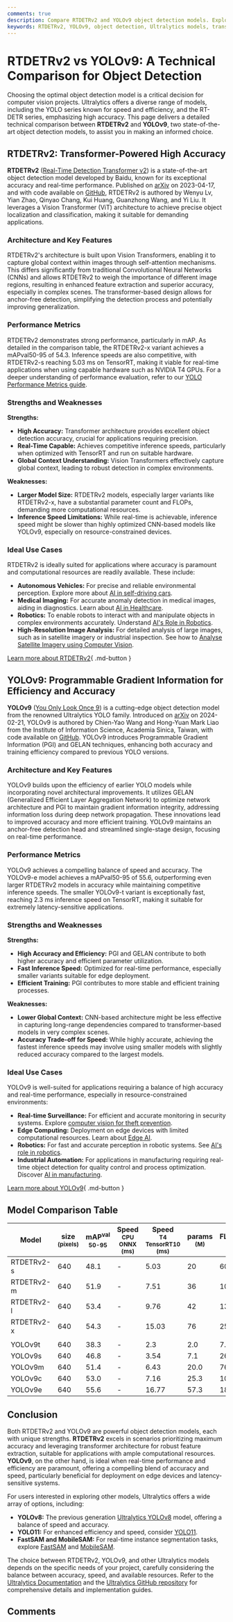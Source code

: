 ```yaml
---
comments: true
description: Compare RTDETRv2 and YOLOv9 object detection models. Explore performance, strengths, weaknesses, and ideal use cases to make an informed decision.
keywords: RTDETRv2, YOLOv9, object detection, Ultralytics models, transformer vision, YOLO series, real-time object detection, model comparison, Vision Transformers, computer vision
---
```


# RTDETRv2 vs YOLOv9: A Technical Comparison for Object Detection

Choosing the optimal object detection model is a critical decision for computer vision projects. Ultralytics offers a diverse range of models, including the YOLO series known for speed and efficiency, and the RT-DETR series, emphasizing high accuracy. This page delivers a detailed technical comparison between **RTDETRv2** and **YOLOv9**, two state-of-the-art object detection models, to assist you in making an informed choice.

<script async src="https://cdn.jsdelivr.net/npm/chart.js"></script>
<script defer src="../../javascript/benchmark.js"></script>

<canvas id="modelComparisonChart" width="1024" height="400" active-models='["RTDETRv2", "YOLOv9"]'></canvas>

## RTDETRv2: Transformer-Powered High Accuracy

**RTDETRv2** ([Real-Time Detection Transformer v2](https://docs.ultralytics.com/models/rtdetr/)) is a state-of-the-art object detection model developed by Baidu, known for its exceptional accuracy and real-time performance. Published on [arXiv](https://arxiv.org/abs/2304.08069) on 2023-04-17, and with code available on [GitHub](https://github.com/lyuwenyu/RT-DETR/tree/main/rtdetrv2_pytorch), RTDETRv2 is authored by Wenyu Lv, Yian Zhao, Qinyao Chang, Kui Huang, Guanzhong Wang, and Yi Liu. It leverages a Vision Transformer (ViT) architecture to achieve precise object localization and classification, making it suitable for demanding applications.

### Architecture and Key Features

RTDETRv2's architecture is built upon Vision Transformers, enabling it to capture global context within images through self-attention mechanisms. This differs significantly from traditional Convolutional Neural Networks (CNNs) and allows RTDETRv2 to weigh the importance of different image regions, resulting in enhanced feature extraction and superior accuracy, especially in complex scenes. The transformer-based design allows for anchor-free detection, simplifying the detection process and potentially improving generalization.

### Performance Metrics

RTDETRv2 demonstrates strong performance, particularly in mAP. As detailed in the comparison table, the RTDETRv2-x variant achieves a mAPval50-95 of 54.3. Inference speeds are also competitive, with RTDETRv2-s reaching 5.03 ms on TensorRT, making it viable for real-time applications when using capable hardware such as NVIDIA T4 GPUs. For a deeper understanding of performance evaluation, refer to our [YOLO Performance Metrics guide](https://docs.ultralytics.com/guides/yolo-performance-metrics/).

### Strengths and Weaknesses

**Strengths:**

- **High Accuracy:** Transformer architecture provides excellent object detection accuracy, crucial for applications requiring precision.
- **Real-Time Capable:** Achieves competitive inference speeds, particularly when optimized with TensorRT and run on suitable hardware.
- **Global Context Understanding:** Vision Transformers effectively capture global context, leading to robust detection in complex environments.

**Weaknesses:**

- **Larger Model Size:** RTDETRv2 models, especially larger variants like RTDETRv2-x, have a substantial parameter count and FLOPs, demanding more computational resources.
- **Inference Speed Limitations:** While real-time is achievable, inference speed might be slower than highly optimized CNN-based models like YOLOv9, especially on resource-constrained devices.

### Ideal Use Cases

RTDETRv2 is ideally suited for applications where accuracy is paramount and computational resources are readily available. These include:

- **Autonomous Vehicles:** For precise and reliable environmental perception. Explore more about [AI in self-driving cars](https://www.ultralytics.com/solutions/ai-in-self-driving).
- **Medical Imaging:** For accurate anomaly detection in medical images, aiding in diagnostics. Learn about [AI in Healthcare](https://www.ultralytics.com/solutions/ai-in-healthcare).
- **Robotics:** To enable robots to interact with and manipulate objects in complex environments accurately. Understand [AI's Role in Robotics](https://www.ultralytics.com/blog/from-algorithms-to-automation-ais-role-in-robotics).
- **High-Resolution Image Analysis:** For detailed analysis of large images, such as in satellite imagery or industrial inspection. See how to [Analyse Satellite Imagery using Computer Vision](https://www.ultralytics.com/blog/using-computer-vision-to-analyse-satellite-imagery).

[Learn more about RTDETRv2](https://docs.ultralytics.com/models/rtdetr/){ .md-button }

## YOLOv9: Programmable Gradient Information for Efficiency and Accuracy

**YOLOv9** ([You Only Look Once 9](https://docs.ultralytics.com/models/yolov9/)) is a cutting-edge object detection model from the renowned Ultralytics YOLO family. Introduced on [arXiv](https://arxiv.org/abs/2402.13616) on 2024-02-21, YOLOv9 is authored by Chien-Yao Wang and Hong-Yuan Mark Liao from the Institute of Information Science, Academia Sinica, Taiwan, with code available on [GitHub](https://github.com/WongKinYiu/yolov9). YOLOv9 introduces Programmable Gradient Information (PGI) and GELAN techniques, enhancing both accuracy and training efficiency compared to previous YOLO versions.

### Architecture and Key Features

YOLOv9 builds upon the efficiency of earlier YOLO models while incorporating novel architectural improvements. It utilizes GELAN (Generalized Efficient Layer Aggregation Network) to optimize network architecture and PGI to maintain gradient information integrity, addressing information loss during deep network propagation. These innovations lead to improved accuracy and more efficient training. YOLOv9 maintains an anchor-free detection head and streamlined single-stage design, focusing on real-time performance.

### Performance Metrics

YOLOv9 achieves a compelling balance of speed and accuracy. The YOLOv9-e model achieves a mAPval50-95 of 55.6, outperforming even larger RTDETRv2 models in accuracy while maintaining competitive inference speeds. The smaller YOLOv9-t variant is exceptionally fast, reaching 2.3 ms inference speed on TensorRT, making it suitable for extremely latency-sensitive applications.

### Strengths and Weaknesses

**Strengths:**

- **High Accuracy and Efficiency:** PGI and GELAN contribute to both higher accuracy and efficient parameter utilization.
- **Fast Inference Speed:** Optimized for real-time performance, especially smaller variants suitable for edge deployment.
- **Efficient Training:** PGI contributes to more stable and efficient training processes.

**Weaknesses:**

- **Lower Global Context:** CNN-based architecture might be less effective in capturing long-range dependencies compared to transformer-based models in very complex scenes.
- **Accuracy Trade-off for Speed:** While highly accurate, achieving the fastest inference speeds may involve using smaller models with slightly reduced accuracy compared to the largest models.

### Ideal Use Cases

YOLOv9 is well-suited for applications requiring a balance of high accuracy and real-time performance, especially in resource-constrained environments:

- **Real-time Surveillance:** For efficient and accurate monitoring in security systems. Explore [computer vision for theft prevention](https://www.ultralytics.com/blog/computer-vision-for-theft-prevention-enhancing-security).
- **Edge Computing:** Deployment on edge devices with limited computational resources. Learn about [Edge AI](https://www.ultralytics.com/glossary/edge-ai).
- **Robotics:** For fast and accurate perception in robotic systems. See [AI's role in robotics](https://www.ultralytics.com/blog/from-algorithms-to-automation-ais-role-in-robotics).
- **Industrial Automation:** For applications in manufacturing requiring real-time object detection for quality control and process optimization. Discover [AI in manufacturing](https://www.ultralytics.com/solutions/ai-in-manufacturing).

[Learn more about YOLOv9](https://docs.ultralytics.com/models/yolov9/){ .md-button }

## Model Comparison Table

| Model      | size<br><sup>(pixels) | mAP<sup>val<br>50-95 | Speed<br><sup>CPU ONNX<br>(ms) | Speed<br><sup>T4 TensorRT10<br>(ms) | params<br><sup>(M) | FLOPs<br><sup>(B) |
|------------|-----------------------|----------------------|--------------------------------|-------------------------------------|--------------------|-------------------|
| RTDETRv2-s | 640                   | 48.1                 | -                              | 5.03                                | 20                 | 60                |
| RTDETRv2-m | 640                   | 51.9                 | -                              | 7.51                                | 36                 | 100               |
| RTDETRv2-l | 640                   | 53.4                 | -                              | 9.76                                | 42                 | 136               |
| RTDETRv2-x | 640                   | 54.3                 | -                              | 15.03                               | 76                 | 259               |
|            |                       |                      |                                |                                     |                    |                   |
| YOLOv9t    | 640                   | 38.3                 | -                              | 2.3                                 | 2.0                | 7.7               |
| YOLOv9s    | 640                   | 46.8                 | -                              | 3.54                                | 7.1                | 26.4              |
| YOLOv9m    | 640                   | 51.4                 | -                              | 6.43                                | 20.0               | 76.3              |
| YOLOv9c    | 640                   | 53.0                 | -                              | 7.16                                | 25.3               | 102.1             |
| YOLOv9e    | 640                   | 55.6                 | -                              | 16.77                               | 57.3               | 189.0             |

## Conclusion

Both RTDETRv2 and YOLOv9 are powerful object detection models, each with unique strengths. **RTDETRv2** excels in scenarios prioritizing maximum accuracy and leveraging transformer architecture for robust feature extraction, suitable for applications with ample computational resources. **YOLOv9**, on the other hand, is ideal when real-time performance and efficiency are paramount, offering a compelling blend of accuracy and speed, particularly beneficial for deployment on edge devices and latency-sensitive systems.

For users interested in exploring other models, Ultralytics offers a wide array of options, including:

- **YOLOv8:** The previous generation [Ultralytics YOLOv8](https://docs.ultralytics.com/models/yolov8/) model, offering a balance of speed and accuracy.
- **YOLO11:** For enhanced efficiency and speed, consider [YOLO11](https://docs.ultralytics.com/models/yolo11/).
- **FastSAM and MobileSAM:** For real-time instance segmentation tasks, explore [FastSAM](https://docs.ultralytics.com/models/fast-sam/) and [MobileSAM](https://docs.ultralytics.com/models/mobile-sam/).

The choice between RTDETRv2, YOLOv9, and other Ultralytics models depends on the specific needs of your project, carefully considering the balance between accuracy, speed, and available resources. Refer to the [Ultralytics Documentation](https://docs.ultralytics.com/models/) and the [Ultralytics GitHub repository](https://github.com/ultralytics/ultralytics) for comprehensive details and implementation guides.

## Comments
